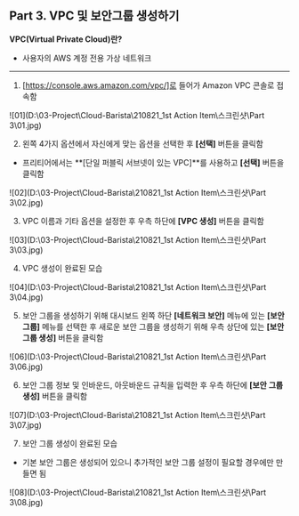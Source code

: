 ## Part 3. VPC 및 보안그룹 생성하기

**VPC(Virtual Private Cloud)란?**

- 사용자의 AWS 계정 전용 가상 네트워크

------

1. [https://console.aws.amazon.com/vpc/]로 들어가 Amazon VPC 콘솔로 접속함

![01](D:\03-Project\Cloud-Barista\210821_1st Action Item\스크린샷\Part 3\01.jpg)

2. 왼쪽 4가지 옵션에서 자신에게 맞는 옵션을 선택한 후 **[선택]** 버튼을 클릭함

- 프리티어에서는 **[단일 퍼블릭 서브넷이 있는 VPC]**를 사용하고 **[선택]** 버튼을 클릭함

![02](D:\03-Project\Cloud-Barista\210821_1st Action Item\스크린샷\Part 3\02.jpg)

3. VPC 이름과 기타 옵션을 설정한 후 우측 하단에 **[VPC 생성]** 버튼을 클릭함

![03](D:\03-Project\Cloud-Barista\210821_1st Action Item\스크린샷\Part 3\03.jpg)

4. VPC 생성이 완료된 모습

![04](D:\03-Project\Cloud-Barista\210821_1st Action Item\스크린샷\Part 3\04.jpg)

5. 보안 그룹을 생성하기 위해 대시보드 왼쪽 하단 **[네트워크 보안]** 메뉴에 있는 **[보안 그룹]** 메뉴를 선택한 후 새로운 보안 그룹을 생성하기 위해 우측 상단에 있는 **[보안 그룹 생성]** 버튼을 클릭함

![06](D:\03-Project\Cloud-Barista\210821_1st Action Item\스크린샷\Part 3\06.jpg)

6. 보안 그룹 정보 및 인바운드, 아웃바운드 규칙을 입력한 후 우측 하단에 **[보안 그룹 생성]** 버튼을 클릭함

![07](D:\03-Project\Cloud-Barista\210821_1st Action Item\스크린샷\Part 3\07.jpg)

7. 보안 그룹 생성이 완료된 모습

- 기본 보안 그룹은 생성되어 있으니 추가적인 보안 그룹 설정이 필요할 경우에만 만들면 됨

![08](D:\03-Project\Cloud-Barista\210821_1st Action Item\스크린샷\Part 3\08.jpg)